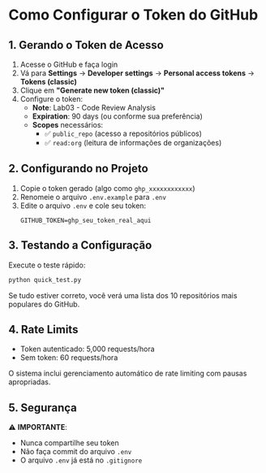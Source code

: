 # Como Configurar o Token do GitHub

## 1. Gerando o Token de Acesso

1. Acesse o GitHub e faça login
2. Vá para **Settings** → **Developer settings** → **Personal access tokens** → **Tokens (classic)**
3. Clique em **"Generate new token (classic)"**
4. Configure o token:
   - **Note**: Lab03 - Code Review Analysis
   - **Expiration**: 90 days (ou conforme sua preferência)
   - **Scopes** necessários:
     - ✅ `public_repo` (acesso a repositórios públicos)
     - ✅ `read:org` (leitura de informações de organizações)

## 2. Configurando no Projeto

1. Copie o token gerado (algo como `ghp_xxxxxxxxxxxx`)
2. Renomeie o arquivo `.env.example` para `.env`
3. Edite o arquivo `.env` e cole seu token:
   ```
   GITHUB_TOKEN=ghp_seu_token_real_aqui
   ```

## 3. Testando a Configuração

Execute o teste rápido:
```bash
python quick_test.py
```

Se tudo estiver correto, você verá uma lista dos 10 repositórios mais populares do GitHub.

## 4. Rate Limits

- Token autenticado: 5,000 requests/hora
- Sem token: 60 requests/hora

O sistema inclui gerenciamento automático de rate limiting com pausas apropriadas.

## 5. Segurança

⚠️ **IMPORTANTE**: 
- Nunca compartilhe seu token
- Não faça commit do arquivo `.env`
- O arquivo `.env` já está no `.gitignore`